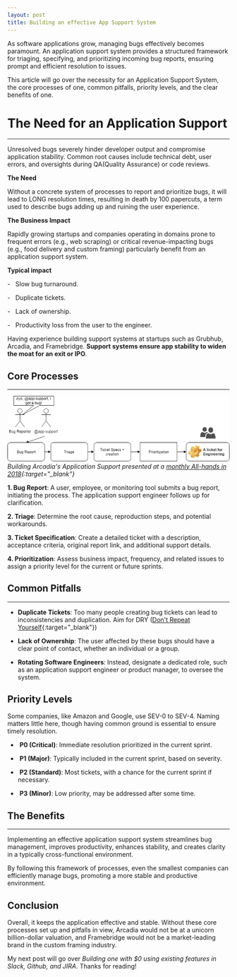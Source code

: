 ```yaml
---
layout: post
title: Building an effective App Support System
---
```


As software applications grow, managing bugs effectively becomes paramount. An application support system provides a structured framework for triaging, specifying, and prioritizing incoming bug reports, ensuring prompt and efficient resolution to issues.

This article will go over the necessity for an Application Support System, the core processes of one, common pitfalls, priority levels, and the clear benefits of one.

# The Need for an Application Support

---------------------------------------

Unresolved bugs severely hinder developer output and compromise application stability. Common root causes include technical debt, user errors, and oversights during QA(Quality Assurance) or code reviews.

**The Need**

Without a concrete system of processes to report and prioritize bugs, it will lead to LONG resolution times, resulting in death by 100 papercuts, a term used to describe bugs adding up and ruining the user experience.

**The Business Impact**

Rapidly growing startups and companies operating in domains prone to frequent errors (e.g., web scraping) or critical revenue-impacting bugs (e.g., food delivery and custom framing) particularly benefit from an application support system.

**Typical impact**

-   Slow bug turnaround.

-   Duplicate tickets.

-   Lack of ownership.

-   Productivity loss from the user to the engineer.

Having experience building support systems at startups such as Grubhub, Arcadia, and Framebridge. **Support systems ensure app stability to widen the moat for an exit or IPO**.

## Core Processes
---------------------------

![image of a typical app support request flow diagram from slack](/images/flow-app-support-system.jpg)
*Building Arcadia's Application Support presented at a [monthly All-hands in 2018](https://www.linkedin.com/feed/update/urn:li:activity:6413109425011195904/){:target="_blank"}*

**1. Bug Report**: A user, employee, or monitoring tool submits a bug report, initiating the process. The application support engineer follows up for clarification.

**2. Triage**: Determine the root cause, reproduction steps, and potential workarounds.

**3. Ticket Specification**: Create a detailed ticket with a description, acceptance criteria, original report link, and additional support details.

**4. Prioritization**: Assess business impact, frequency, and related issues to assign a priority level for the current or future sprints.

## Common Pitfalls

----------------------------

- **Duplicate Tickets**: Too many people creating bug tickets can lead to inconsistencies and duplication. Aim for DRY ([Don't Repeat Yourself](https://en.wikipedia.org/wiki/Don%27t_repeat_yourself){:target="_blank"})

- **Lack of Ownership**: The user affected by these bugs should have a clear point of contact, whether an individual or a group.

- **Rotating Software Engineers**: Instead, designate a dedicated role, such as an application support engineer or product manager, to oversee the system.


## Priority Levels

Some companies, like Amazon and Google, use SEV-0 to SEV-4. Naming matters little here, though having common ground is essential to ensure timely resolution.

-  **P0 (Critical)**: Immediate resolution prioritized in the current sprint.

-  **P1 (Major)**: Typically included in the current sprint, based on severity.

-  **P2 (Standard)**: Most tickets, with a chance for the current sprint if necessary.

-  **P3 (Minor)**: Low priority, may be addressed after some time.

## The Benefits

----------------

Implementing an effective application support system streamlines bug management, improves productivity, enhances stability, and creates clarity in a typically cross-functional environment.

By following this framework of processes, even the smallest companies can efficiently manage bugs, promoting a more stable and productive  environment. 

## Conclusion
Overall, it keeps the application effective and stable. Without these core processes set up and pitfalls in view, Arcadia would not be at a unicorn billion-dollar valuation, and Framebridge would not be a market-leading brand in the custom framing industry.

My next post will go over _Building one with $0 using existing features in Slack, Github, and JIRA_.  Thanks for reading!